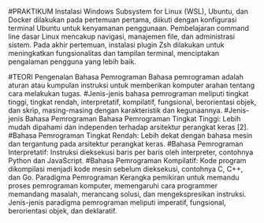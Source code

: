 
#PRAKTIKUM
Instalasi Windows Subsystem for Linux (WSL), Ubuntu, dan Docker dilakukan pada pertemuan pertama, diikuti dengan konfigurasi terminal Ubuntu untuk kenyamanan penggunaan.
Pembelajaran command line dasar Linux mencakup navigasi, manajemen file, dan administrasi sistem.
Pada akhir pertemuan, instalasi plugin Zsh dilakukan untuk meningkatkan fungsionalitas dan tampilan terminal, menciptakan pengalaman pengguna yang lebih baik.

#TEORI
Pengenalan Bahasa Pemrograman
Bahasa pemrograman adalah aturan atau kumpulan instruksi untuk memberikan komputer arahan tentang cara melakukan tugas.
#Jenis-jenis bahasa pemrograman meliputi tingkat tinggi, tingkat rendah, interpretatif, kompilatif, fungsional, berorientasi objek, dan skrip, masing-masing dengan karakteristik dan kegunaannya.
#Jenis-jenis Bahasa Pemrograman
Bahasa Pemrograman Tingkat Tinggi: Lebih mudah dipahami dan independen terhadap arsitektur perangkat keras [2].
#Bahasa Pemrograman Tingkat Rendah: Lebih dekat dengan bahasa mesin dan tergantung pada arsitektur perangkat keras.
#Bahasa Pemrograman Interpretatif: Instruksi dieksekusi baris per baris oleh interpreter, contohnya Python dan JavaScript.
#Bahasa Pemrograman Kompilatif: Kode program dikompilasi menjadi kode mesin sebelum dieksekusi, contohnya C, C++, dan Go.
Paradigma Pemrograman
Kerangka pemikiran untuk memandu proses pemrograman komputer, memengaruhi cara programmer memandang masalah, merancang solusi, dan mengekspresikan instruksi.
Jenis-jenis paradigma pemrograman meliputi imperatif, fungsional, berorientasi objek, dan deklaratif.